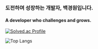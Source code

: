 ### 도전하며 성장하는 개발자, 백경원입니다.
#### A developer who challenges and grows.

[![Solved.ac Profile](http://mazassumnida.wtf/api/generate_badge?boj=wynneb)](https://solved.ac/wynneb)

![Top Langs](https://github-readme-stats.vercel.app/api/top-langs/?username=wynne-baek&layout=compact&theme=merko)


<!--
**wynne-baek/wynne-baek** is a ✨ _special_ ✨ repository because its `README.md` (this file) appears on your GitHub profile.

Here are some ideas to get you started:

- 🔭 I’m currently working on ...
- 🌱 I’m currently learning ...
- 👯 I’m looking to collaborate on ...
- 🤔 I’m looking for help with ...
- 💬 Ask me about ...
- 📫 How to reach me: ...
- 😄 Pronouns: ...
- ⚡ Fun fact: ...
-->
